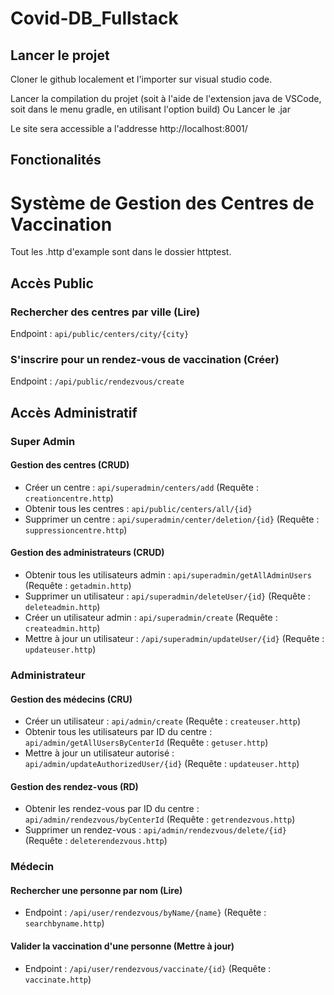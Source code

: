 # Covid-DB_Fullstack

## Lancer le projet

Cloner le github localement et l'importer sur visual studio code.

Lancer la compilation du projet (soit à l'aide de l'extension java de VSCode, soit dans le menu gradle, en utilisant l'option build)
Ou
Lancer le .jar 

Le site sera accessible a l'addresse http://localhost:8001/

## Fonctionalités

# Système de Gestion des Centres de Vaccination

Tout les .http d'example sont dans le dossier httptest.

## Accès Public

### Rechercher des centres par ville (Lire)
Endpoint : `api/public/centers/city/{city}` 

### S'inscrire pour un rendez-vous de vaccination (Créer)
Endpoint : `/api/public/rendezvous/create`

## Accès Administratif

### Super Admin

#### Gestion des centres (CRUD)
- Créer un centre : `api/superadmin/centers/add` (Requête : `creationcentre.http`)
- Obtenir tous les centres : `api/public/centers/all/{id}`
- Supprimer un centre : `api/superadmin/center/deletion/{id}` (Requête : `suppressioncentre.http`)

#### Gestion des administrateurs (CRUD)
- Obtenir tous les utilisateurs admin : `api/superadmin/getAllAdminUsers` (Requête : `getadmin.http`)
- Supprimer un utilisateur : `api/superadmin/deleteUser/{id}` (Requête : `deleteadmin.http`)
- Créer un utilisateur admin : `api/superadmin/create` (Requête : `createadmin.http`)
- Mettre à jour un utilisateur : `/api/superadmin/updateUser/{id}` (Requête : `updateuser.http`)

### Administrateur

#### Gestion des médecins (CRU)
- Créer un utilisateur : `api/admin/create` (Requête : `createuser.http`)
- Obtenir tous les utilisateurs par ID du centre : `api/admin/getAllUsersByCenterId` (Requête : `getuser.http`)
- Mettre à jour un utilisateur autorisé : `api/admin/updateAuthorizedUser/{id}` (Requête : `updateuser.http`)

#### Gestion des rendez-vous (RD)
- Obtenir les rendez-vous par ID du centre : `api/admin/rendezvous/byCenterId` (Requête : `getrendezvous.http`)
- Supprimer un rendez-vous : `api/admin/rendezvous/delete/{id}` (Requête : `deleterendezvous.http`)

### Médecin

#### Rechercher une personne par nom (Lire)
- Endpoint : `/api/user/rendezvous/byName/{name}` (Requête : `searchbyname.http`)

#### Valider la vaccination d'une personne (Mettre à jour)
- Endpoint : `/api/user/rendezvous/vaccinate/{id}` (Requête : `vaccinate.http`)
